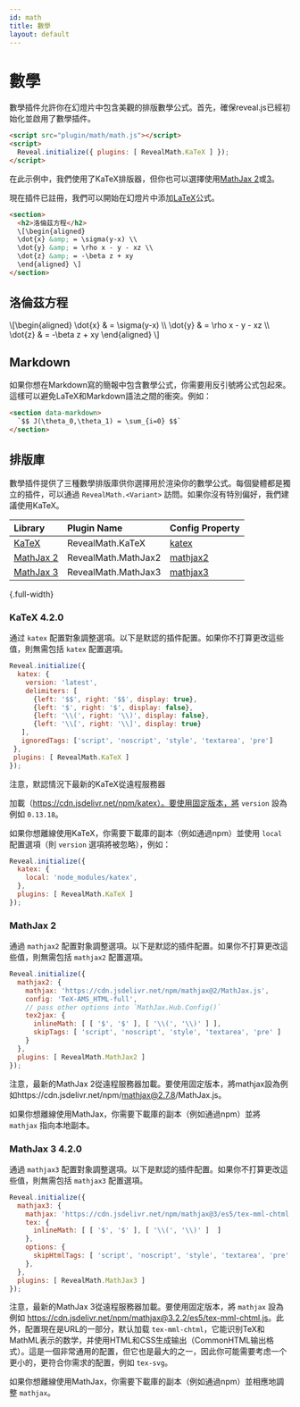 ```yaml
---
id: math
title: 數學
layout: default
---
```


# 數學

數學插件允許你在幻燈片中包含美觀的排版數學公式。首先，確保reveal.js已經初始化並啟用了數學插件。

```html
<script src="plugin/math/math.js"></script>
<script>
  Reveal.initialize({ plugins: [ RevealMath.KaTeX ] });
</script>
```

在此示例中，我們使用了KaTeX排版器，但你也可以選擇使用[MathJax 2](#mathjax-2)或[3](#mathjax-3-4.2.0)。

現在插件已註冊，我們可以開始在幻燈片中添加[LaTeX](https://en.wikipedia.org/wiki/LaTeX)公式。

```html
<section>
  <h2>洛倫茲方程</h2>
  \[\begin{aligned}
  \dot{x} &amp; = \sigma(y-x) \\
  \dot{y} &amp; = \rho x - y - xz \\
  \dot{z} &amp; = -\beta z + xy
  \end{aligned} \]
</section>
```
<div class="reveal reveal-example">
  <div class="slides">
    <section>
      <h2>洛倫茲方程</h2>
      \[\begin{aligned}
      \dot{x} &amp; = \sigma(y-x) \\
      \dot{y} &amp; = \rho x - y - xz \\
      \dot{z} &amp; = -\beta z + xy
      \end{aligned} \]
    </section>
  </div>
</div>

## Markdown
如果你想在Markdown寫的簡報中包含數學公式，你需要用反引號將公式包起來。這樣可以避免LaTeX和Markdown語法之間的衝突。例如：

```html
<section data-markdown>
  `$$ J(\theta_0,\theta_1) = \sum_{i=0} $$`
</section>
```

## 排版庫
數學插件提供了三種數學排版庫供你選擇用於渲染你的數學公式。每個變體都是獨立的插件，可以通過 `RevealMath.<Variant>` 訪問。如果你沒有特別偏好，我們建議使用KaTeX。

| Library  | Plugin Name | Config Property
| :-       | :-          | :-
| [KaTeX](https://katex.org/)                             | RevealMath.KaTeX         | [katex](#katex-4.2.0)
| [MathJax 2](https://docs.mathjax.org/en/v2.7-latest/)   | RevealMath.MathJax2      | [mathjax2](#mathjax-2)
| [MathJax 3](https://www.mathjax.org/)                   | RevealMath.MathJax3      | [mathjax3](#mathjax-3-4.2.0)
{.full-width}

### KaTeX <span class="r-version-badge new">4.2.0</span>

通过 `katex` 配置對象調整選項。以下是默認的插件配置。如果你不打算更改這些值，則無需包括 `katex` 配置選項。

```js
Reveal.initialize({
  katex: {
    version: 'latest',
    delimiters: [
      {left: '$$', right: '$$', display: true},
      {left: '$', right: '$', display: false},
      {left: '\\(', right: '\\)', display: false},
      {left: '\\[', right: '\\]', display: true}
   ],
   ignoredTags: ['script', 'noscript', 'style', 'textarea', 'pre']
 },
 plugins: [ RevealMath.KaTeX ]
});
```

注意，默認情況下最新的KaTeX從遠程服務器

加載（https://cdn.jsdelivr.net/npm/katex）。要使用固定版本，將 `version` 設為例如 `0.13.18`。

如果你想離線使用KaTeX，你需要下載庫的副本（例如通過npm）並使用 `local` 配置選項（則 `version` 選項將被忽略），例如：

```js
Reveal.initialize({
  katex: {
    local: 'node_modules/katex',
  },
  plugins: [ RevealMath.KaTeX ]
});
```

### MathJax 2

通過 `mathjax2` 配置對象調整選項。以下是默認的插件配置。如果你不打算更改這些值，則無需包括 `mathjax2` 配置選項。

```js
Reveal.initialize({
  mathjax2: {
    mathjax: 'https://cdn.jsdelivr.net/npm/mathjax@2/MathJax.js',
    config: 'TeX-AMS_HTML-full',
    // pass other options into `MathJax.Hub.Config()`
    tex2jax: {
      inlineMath: [ [ '$', '$' ], [ '\\(', '\\)' ] ],
      skipTags: [ 'script', 'noscript', 'style', 'textarea', 'pre' ]
    }
  },
  plugins: [ RevealMath.MathJax2 ]
});
```

注意，最新的MathJax 2從遠程服務器加載。要使用固定版本，將mathjax設為例如https://cdn.jsdelivr.net/npm/mathjax@2.7.8/MathJax.js。

如果你想離線使用MathJax，你需要下載庫的副本（例如通過npm）並將 `mathjax` 指向本地副本。

### MathJax 3 <span class="r-version-badge new">4.2.0</span>

通過 `mathjax3` 配置對象調整選項。以下是默認的插件配置。如果你不打算更改這些值，則無需包括 `mathjax3` 配置選項。

```js
Reveal.initialize({
  mathjax3: {
    mathjax: 'https://cdn.jsdelivr.net/npm/mathjax@3/es5/tex-mml-chtml.js',
    tex: {
      inlineMath: [ [ '$', '$' ], [ '\\(', '\\)' ]  ]
    },
    options: {
      skipHtmlTags: [ 'script', 'noscript', 'style', 'textarea', 'pre' ]
    },
  },
  plugins: [ RevealMath.MathJax3 ]
});
```

注意，最新的MathJax 3從遠程服務器加載。要使用固定版本，將 `mathjax` 設為例如 <https://cdn.jsdelivr.net/npm/mathjax@3.2.2/es5/tex-mml-chtml.js>。此外，配置現在是URL的一部分，默认加载 `tex-mml-chtml`，它能识别TeX和MathML表示的数学，并使用HTML和CSS生成输出（CommonHTML输出格式）。這是一個非常通用的配置，但它也是最大的之一，因此你可能需要考虑一个更小的，更符合你需求的配置，例如 `tex-svg`。

如果你想離線使用MathJax，你需要下載庫的副本（例如通過npm）並相應地調整 `mathjax`。